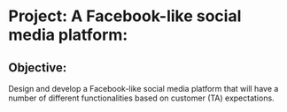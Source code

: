 # Project: A Facebook-like social media platform:

## Objective:
Design and develop a Facebook-like social media platform that will have a number of different functionalities based on customer (TA) expectations.
